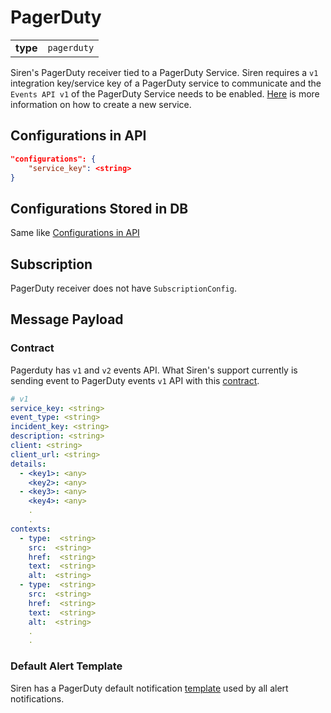 # PagerDuty
|||
|---|---|
|**type**|`pagerduty`|

Siren's PagerDuty receiver tied to a PagerDuty Service. Siren requires a `v1` integration key/service key of a PagerDuty service to communicate and the `Events API v1` of the PagerDuty Service needs to be enabled. [Here](https://support.pagerduty.com/docs/services-and-integrations) is more information on how to create a new service.

## Configurations in API

```json
"configurations": {
    "service_key": <string>
}
```
## Configurations Stored in DB

Same like [Configurations in API](#configurations-in-api)

## Subscription

PagerDuty receiver does not have `SubscriptionConfig`.

## Message Payload

### Contract

Pagerduty has `v1` and `v2` events API. What Siren's support currently is sending event to PagerDuty events `v1` API with this [contract](https://developer.pagerduty.com/docs/ZG9jOjExMDI5NTc3-events-api-v1).

```yaml
# v1
service_key: <string>
event_type: <string>
incident_key: <string>
description: <string>
client: <string>
client_url: <string>
details:
  - <key1>: <any>
    <key2>: <any>
  - <key3>: <any>
    <key4>: <any>
    .
    .
contexts:
  - type:  <string>
    src:  <string>
    href:  <string>
    text:  <string>
    alt:  <string>
  - type:  <string>
    src:  <string>
    href:  <string>
    text:  <string>
    alt:  <string>
    .
    .
```
### Default Alert Template

Siren has a PagerDuty default notification [template](../../../plugins/receivers/pagerduty/config/default_alert_template_body_v1.goyaml) used by all alert notifications.
